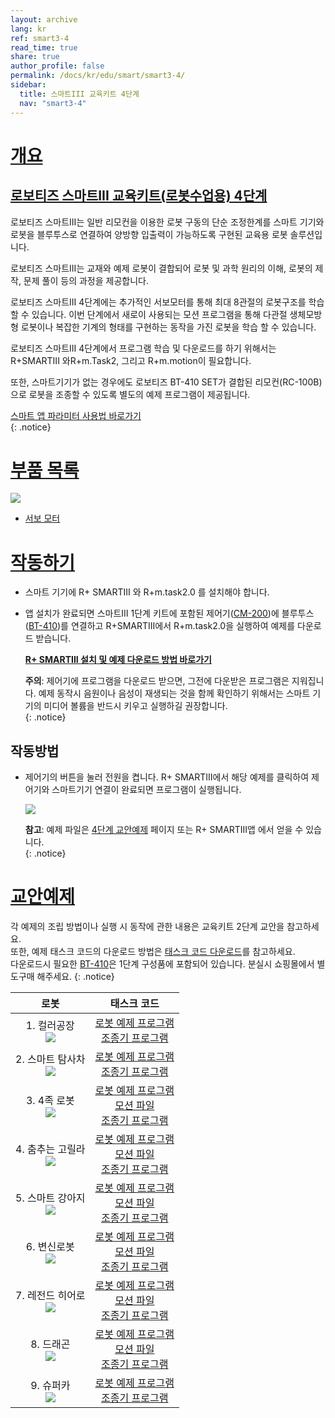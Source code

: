 ```yaml
---
layout: archive
lang: kr
ref: smart3-4
read_time: true
share: true
author_profile: false
permalink: /docs/kr/edu/smart/smart3-4/
sidebar:
  title: 스마트III 교육키트 4단계
  nav: "smart3-4"
---
```


# [개요](#개요)

## [로보티즈 스마트III 교육키트(로봇수업용) 4단계](#로보티즈-스마트iii-교육키트로봇수업용-4단계)

로보티즈 스마트III는 일반 리모컨을 이용한 로봇 구동의 단순 조정한계를 스마트 기기와 로봇을 블루투스로 연결하여 양방향 입출력이 가능하도록 구현된 교육용 로봇 솔루션입니다.

로보티즈 스마트III는 교재와 예제 로봇이 결합되어 로봇 및 과학 원리의 이해, 로봇의 제작, 문제 풀이 등의 과정을 제공합니다.

로보티즈 스마트III 4단계에는 추가적인 서보모터를 통해 최대 8관절의 로봇구조를 학습할 수 있습니다. 이번 단계에서 새로이 사용되는 모션 프로그램을 통해 다관절 생체모방형 로봇이나 복잡한 기계의 형태를 구현하는 동작을 가진 로봇을 학습 할 수 있습니다.

로보티즈 스마트III 4단계에서 프로그램 학습 및 다운로드를 하기 위해서는 R+SMARTIII 와R+m.Task2, 그리고 R+m.motion이 필요합니다.

또한, 스마트기기가 없는 경우에도 로보티즈 BT-410 SET가 결합된 리모컨(RC-100B)으로 로봇을 조종할 수 있도록 별도의 예제 프로그램이 제공됩니다.


[스마트 앱 파라미터 사용법 바로가기]  
{: .notice}

# [부품 목록](#부품-목록)

![](/assets/images/edu/smart/smart3-4_e-manual.jpg)

- [서보 모터]

# [작동하기](#작동하기)

- 스마트 기기에 R+ SMARTIII 와 R+m.task2.0 를 설치해야 합니다.

- 앱 설치가 완료되면 스마트III 1단계 키트에 포함된 제어기([CM-200])에 블루투스([BT-410])를 연결하고 R+SMARTIII에서 R+m.task2.0을 실행하여 예제를 다운로드 받습니다.

  **[R+ SMARTIII 설치 및 예제 다운로드 방법 바로가기]**

  **주의**: 제어기에 프로그램을 다운로드 받으면, 그전에 다운받은 프로그램은 지워집니다. 예제 동작시 음원이나 음성이 재생되는 것을 함께 확인하기 위해서는 스마트 기기의 미디어 볼륨을 반드시 키우고 실행하길 권장합니다.  
  {: .notice}

## 작동방법

- 제어기의 버튼을 눌러 전원을 켭니다. R+ SMARTIII에서 해당 예제를 클릭하여 제어기와 스마트기기 연결이 완료되면 프로그램이 실행됩니다.

  ![](/assets/images/edu/smart/cm_200_7.jpg)

  **참고**: 예제 파일은 [4단계 교안예제] 페이지 또는 R+ SMARTIII앱 에서 얻을 수 있습니다.  
  {: .notice}

# [교안예제](#교안예제)

각 예제의 조립 방법이나 실행 시 동작에 관한 내용은 교육키트 2단계 교안을 참고하세요.  
또한, 예제 태스크 코드의 다운로드 방법은 [태스크 코드 다운로드]를 참고하세요.  
다운로드시 필요한 [BT-410]은 1단계 구성품에 포함되어 있습니다. 분실시 쇼핑몰에서 별도구매 해주세요.
{: .notice}


|로봇|태스크 코드|
| :---: | :-----: |
|1. 컬러공장<br />![](/assets/images/edu/smart/200_smartiii_l4_1factory.png)|[로봇 예제 프로그램][01_smart3_L4_Factory_kr.tskx]<br />[조종기 프로그램][03_smart3_L4_Factory_RC_kr.tskx]|
|2. 스마트 탐사차<br />![](/assets/images/edu/smart/200_smartiii_l4_2tongs_car.png)|[로봇 예제 프로그램][01_smart3_L4_Smart_Explorer_kr.tskx]<br />[조종기 프로그램][03_smart3_L4_Smart_Explorer_RC_kr.tskx]|
|3. 4족 로봇<br />![](/assets/images/edu/smart/200_smartiii_l4_3fwrobot.png)|[로봇 예제 프로그램][01_smart3_L4_Quadruped_Robot_kr.tskx]<br />[모션 파일][smart3_L4_Quadruped_Robot_kr.mtnx]<br />[조종기 프로그램][03_smart3_L4_Quadruped_Robot_RC_kr.tskx]|
|4. 춤추는 고릴라<br />![](/assets/images/edu/smart/200_smartiii_l4_4dj_gorilla.png)|[로봇 예제 프로그램][01_smart3_L4_DJ_Gorilla_kr.tskx]<br />[모션 파일][smart3_L4_DJ_Gorilla_kr.mtnx]<br />[조종기 프로그램][03_smart3_L4_DJ_Gorilla_RC_kr.tskx]|
|5. 스마트 강아지<br />![](/assets/images/edu/smart/200_smartiii_l4_5puppy.png)|[로봇 예제 프로그램][01_smart3_L4_Smart_Puppy_kr.tskx]<br />[모션 파일][smart3_L4_Smart_Puppy_kr.mtnx]<br />[조종기 프로그램][03_smart3_L4_Smart_Puppy_RC_kr.tskx]|
|6. 변신로봇<br />![](/assets/images/edu/smart/200_smartiii_l4_6transformer.png)|[로봇 예제 프로그램][01_smart3_L4_Transformation_Robot_kr.tskx]<br />[모션 파일][smart3_L4_Transformation_Robot_kr.mtnx]<br />[조종기 프로그램][03_smart3_L4_Transformation_Robot_RC_kr.tskx]|
|7. 레전드 히어로<br />![](/assets/images/edu/smart/200_smartiii_l4_7hero.png)|[로봇 예제 프로그램][01_smart3_L4_Hero.tskx]<br />[모션 파일][smart3_L4_Hero_kr.mtnx]<br />[조종기 프로그램][03_smart3_L4_Hero_RC_kr.tskx]|
|8. 드래곤<br />![](/assets/images/edu/smart/200_smartiii_l4_8dragon.png)|[로봇 예제 프로그램][01_smart3_L4_Dragon_kr.tskx]<br />[모션 파일][smart3_L4_Dragon.mtnx]<br />[조종기 프로그램][03_smart3_L4_Dragon_RC_kr.tskx]|
|9. 슈퍼카<br />![](/assets/images/edu/smart/200_smartiii_l4_9super_car.png)|[로봇 예제 프로그램][01_smart3_L4_Super_Car_kr.tskx]<br />[조종기 프로그램][03_smart3_L4_Super_Car_RC_kr.tskx]|


[스마트 앱 파라미터 사용법 바로가기]: /docs/kr/software/rplus1/task/task_misc/#스마트앱-파라미터
[서보 모터]: /docs/kr/parts/motor/servo_motor/
[R+ SMARTIII 설치 및 예제 다운로드 방법 바로가기]: /docs/kr/software/mobile_app/rplussmart/#r-smart-다운로드설치
[4단계 교안예제]: #교안예제
[태스크 코드 다운로드]: /docs/kr/faq/download_task_code/
[CM-200]: /docs/kr/parts/controller/cm-200/
[BT-410]: /docs/kr/parts/communication/bt-410/
[01_smart3_L4_Factory_kr.tskx]: http://www.robotis.com/service/download.php?no=1110
[03_smart3_L4_Factory_RC_kr.tskx]: http://www.robotis.com/service/download.php?no=1119
[01_smart3_L4_Smart_Explorer_kr.tskx]: http://www.robotis.com/service/download.php?no=1113
[03_smart3_L4_Smart_Explorer_RC_kr.tskx]: http://www.robotis.com/service/download.php?no=1122
[01_smart3_L4_Quadruped_Robot_kr.tskx]: http://www.robotis.com/service/download.php?no=1112
[smart3_L4_Quadruped_Robot_kr.mtnx]: http://www.robotis.com/service/download.php?no=1129
[03_smart3_L4_Quadruped_Robot_RC_kr.tskx]: http://www.robotis.com/service/download.php?no=1121
[01_smart3_L4_DJ_Gorilla_kr.tskx]: http://www.robotis.com/service/download.php?no=1108
[smart3_L4_DJ_Gorilla_kr.mtnx]: http://www.robotis.com/service/download.php?no=1126
[03_smart3_L4_DJ_Gorilla_RC_kr.tskx]: http://www.robotis.com/service/download.php?no=1117
[01_smart3_L4_Smart_Puppy_kr.tskx]: http://www.robotis.com/service/download.php?no=1114
[smart3_L4_Smart_Puppy_kr.mtnx]: http://www.robotis.com/service/download.php?no=1130
[03_smart3_L4_Smart_Puppy_RC_kr.tskx]: http://www.robotis.com/service/download.php?no=1123
[01_smart3_L4_Transformation_Robot_kr.tskx]: http://www.robotis.com/service/download.php?no=1116
[smart3_L4_Transformation_Robot_kr.mtnx]: http://www.robotis.com/service/download.php?no=1131
[03_smart3_L4_Transformation_Robot_RC_kr.tskx]: http://www.robotis.com/service/download.php?no=1125
[01_smart3_L4_Hero.tskx]: http://www.robotis.com/service/download.php?no=1111
[smart3_L4_Hero_kr.mtnx]: http://www.robotis.com/service/download.php?no=1128
[03_smart3_L4_Hero_RC_kr.tskx]: http://www.robotis.com/service/download.php?no=1120
[01_smart3_L4_Dragon_kr.tskx]: http://www.robotis.com/service/download.php?no=1109
[smart3_L4_Dragon.mtnx]: http://www.robotis.com/service/download.php?no=1127
[03_smart3_L4_Dragon_RC_kr.tskx]: http://www.robotis.com/service/download.php?no=1118
[01_smart3_L4_Super_Car_kr.tskx]: http://www.robotis.com/service/download.php?no=1115
[03_smart3_L4_Super_Car_RC_kr.tskx]: http://www.robotis.com/service/download.php?no=1124
